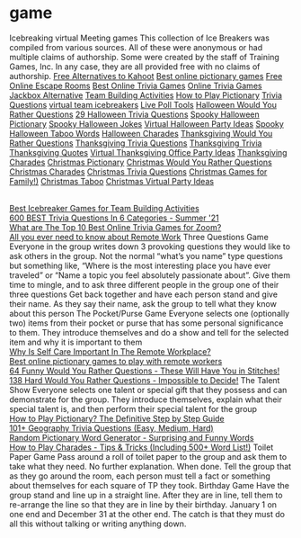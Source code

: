 # game
Icebreaking virtual Meeting games
This collection of Ice Breakers was compiled from various sources. All of these were anonymous or had multiple claims of authorship. Some were created by the staff of Training Games, Inc. In any case, they are all provided free with no claims of authorship.
<a href="https://www.brightful.me/blog/what-are-the-free-alternatives-to-kahoot/">Free Alternatives to Kahoot</a>
<a href="https://www.brightful.me/blog/best-online-pictionary-games-to-play-with-remote-workers/">Best online pictionary games</a>
<a href="https://www.brightful.me/blog/best-free-online-escape-rooms/">Free Online Escape Rooms</a>
<a href="https://www.brightful.me/blog/what-are-the-best-online-trivia-games-for-zoom/">Best Online Trivia Games</a>
<a href="https://www.brightful.me/blog/the-best-online-trivia-games-to-play-with-your-remote-team/">Online Trivia Games</a>
<a href="https://www.brightful.me/blog/looking-for-a-jackbox-alternative-here-are-some-of-your-options/">Jackbox Alternative</a>
<a href="https://www.brightful.me/blog/5-minute-team-building-activities/">Team Building Activities</a>
<a href="https://www.brightful.me/blog/how-to-play-pictionary/">How to Play Pictionary</a>
<a href="https://www.brightful.me/blog/general-trivia-questions/">Trivia Questions</a>
<a href="https://www.brightful.me/blog/the-top-virtual-team-icebreakers-for-zoom-meetings/">virtual team icebreakers</a>
<a href="https://www.brightful.me/blog/top-5-online-polling-tools/">Live Poll Tools</a>
<a href="https://www.brightful.me/blog/halloween-would-you-rather-questions/">Halloween Would You Rather Questions</a>
<a href="https://www.brightful.me/blog/halloween-trivia-questions/">29 Halloween Trivia Questions</a>
<a href="https://www.brightful.me/blog/371-spooky-pictionary-words-halloween-party-games/">Spooky Halloween Pictionary</a>
<a href="https://www.brightful.me/blog/halloween-jokes/">Spooky Halloween Jokes</a>
<a href="https://www.brightful.me/blog/best-halloween-office-games/">Virtual Halloween Party Ideas</a>
<a href="https://www.brightful.me/blog/371-spooky-halloween-pictionary-words-fun-office-party-games/">Spooky Halloween Taboo Words</a>
<a href="https://www.brightful.me/blog/best-halloween-words-charades/">Halloween Charades</a>
<a href="https://www.brightful.me/blog/thanksgiving-would-you-rather-questions/">Thanksgiving Would You Rather Questions</a>
<a href="https://www.brightful.me/blog/30-great-thanksgiving-trivia-questions/">Thanksgiving Trivia Questions</a>
<a href="https://www.brightful.me/blog/thanksgiving-trivia/">Thanksgiving Trivia</a>
<a href="https://www.brightful.me/blog/thanksgiving-inspirational-quotes/">Thanksgiving Quotes</a>
<a href="https://www.brightful.me/blog/thanksgiving-office-party-ideas-perfect-for-remote-work/">Virtual Thanksgiving Office Party Ideas</a>
<a href="https://www.brightful.me/blog/30-thanksgiving-words-for-charades/">Thanksgiving Charades</a>
<a href="https://www.brightful.me/blog/christmas-pictionary-words/">Christmas Pictionary</a>
<a href="https://www.brightful.me/blog/christmas-would-you-rather/">Christmas Would You Rather Questions</a>
<a href="https://www.brightful.me/blog/30-christmas-words-for-charades/">Christmas Charades</a>
<a href="https://www.brightful.me/blog/30-best-trivia-questions-for-christmas/">Christmas Trivia Questions</a>
<a href="https://www.brightful.me/blog/easy-christmas-games/">Christmas Games for Family!)</a>
<a href="https://www.brightful.me/blog/30-christmas-words-for-taboo/">Christmas Taboo</a>
<a href="https://www.brightful.me/blog/christmas-virtual-office-party/">Christmas Virtual Party Ideas</a>

<br><a href="https://www.brightful.me/blog/best-icebreaker-games-for-team-building-activities/">Best Icebreaker Games for Team Building Activities</a>
<br><a href="https://www.brightful.me/blog/general-trivia-questions/">600 BEST Trivia Questions In 6 Categories - Summer '21</a>
<br><a href="https://www.brightful.me/blog/what-are-the-best-online-trivia-games-for-zoom/">What are The Top 10 Best Online Trivia Games for Zoom?</a>
<br><a href="https://www.brightful.me/blog/all-you-ever-need-to-know-about-remote-work/">All you ever need to know about Remote Work</a>
Three Questions Game
Everyone in the group writes down 3 provoking questions they would like to ask others in the group. Not the normal “what’s you name” type questions but something like, “Where is the most interesting place you have ever traveled” or “Name a topic you feel absolutely passionate about”.
Give them time to mingle, and to ask three different people in the group one of their three questions
Get back together and have each person stand and give their name. As they say their name, ask the group to tell what they know about this person
The Pocket/Purse Game
Everyone selects one (optionally two) items from their pocket or purse that has some personal significance to them. They introduce themselves and do a show and tell for the selected item and why it is important to them
<br><a href="https://www.brightful.me/blog/why-is-self-care-in-important-in-the-remote-workplace/">Why Is Self Care Important In The Remote Workplace?</a>
<br><a href="https://www.brightful.me/blog/best-online-pictionary-games-to-play-with-remote-workers/">Best online pictionary games to play with remote workers</a>
<br><a href="https://www.brightful.me/blog/funny-would-you-rather-questions/">64 Funny Would You Rather Questions - These Will Have You in Stitches!</a>
<br><a href="https://www.brightful.me/blog/hardest-would-you-rather-questions/">138 Hard Would You Rather Questions - Impossible to Decide!</a>
The Talent Show
Everyone selects one talent or special gift that they possess and can demonstrate for the group. They introduce themselves, explain what their special talent is, and then perform their special talent for the group
<br><a href="http://www.brightful.me/blog/how-to-play-pictionary/">How to Play Pictionary? The Definitive Step by Step Guide</a>
<br><a href="https://www.brightful.me/blog/geography-trivia-questions/">101+ Geography Trivia Questions (Easy, Medium, Hard)</a>
<br><a href="http://www.brightful.me/blog/random-pictionary-word-generator/">Random Pictionary Word Generator - Surprising and Funny Words</a>
<br><a href="https://www.brightful.me/blog/how-to-play-charades/">How to Play Charades - Tips & Tricks (Including 500+ Word List!)</a>
Toilet Paper Game
Pass around a roll of toilet paper to the group and ask them to take what they need. No further explanation.
When done. Tell the group that as they go around the room, each person must tell a fact or something about themselves for each square of TP they took.
Birthday Game
Have the group stand and line up in a straight line.
After they are in line, tell them to re-arrange the line so that they are in line by their birthday. January 1 on one end and December 31 at the other end. The catch is that they must do all this without talking or writing anything down.
